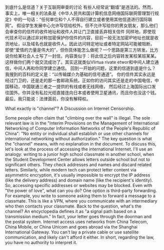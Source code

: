  到底什么是信道？关于互联网审查的讨论
有些人经常说“翻墙”是违法的。然而，事实上，唯一相关的法条是《中华人民共和国计算机信息网络国际联网管理暂行规定》中的一句话：“任何单位和个人不得自行建立或者使用其他信道进行国际联网”。
假设学生发展中心允许写信给校外，但不允许写给你的男女朋友，那么他们会审查你的信件的收件地址和收件人并让门卫直接丢弃相关信件
同样地，即使现代技术可以通过非对称加密保护你信件的内容，目前一般无法加密IP地址也就是收货地址，以及域名也就是收件人。因此访问特定地址或者特定网站可能被阻断。
即使“爱情的力量是伟大的”，但你具体能怎么做呢？一个思路是第三方转发。比方说你给某社会人士写了一封信，内容类似于：将此信之后内容转发某校某班某某。这样做你们两个就交流成功了。其实这就类似Vlirtua rivate etwor和中间人建立通信，中间人再和你同学建立通信。
回到一开始的问题，这里的信道到底是什么？我搜到的百科的定义是：“以传输媒介为基础的信号通道”。
你的信件其实永远是经过门卫的，还是走的那一套邮政系统。正如你的访问其实还是走的中国电信，中国移动，中国联通三者之一提供的有线或者无线网络， 然后经过上海国际出口发往国外。你并没有私拉光缆直接连向日本或者使用卫星通讯，而且你也没这个钱。
最后，我只能说：法律面前，你没有解释权。

What exactly is "channel"? A Discussion on Internet Censorship. 

Some people often claim that "climbing over the wall" is illegal. The sole relevant law is in the "Interim Provisions on the Management of International Networking of Computer Information Networks of the People's Republic of China": "No entity or individual shall establish or use other channels for international networking without authorization."
The key question is what the "channel" means, with no explanation in the document. To discuss this, let's look at the process of accessing the international Internet. I'll use an analogy: writing to a junior high school classmate in another school, when the Student Development Center allows letters outside school but not to significant others. They check addresses and names and discard related letters.
Similarly, while modern tech can protect letter content via asymmetric encryption, it's usually impossible to encrypt the IP address (like the delivery address) and domain name (like the recipient's identity). So, accessing specific addresses or websites may be blocked.
Even with "the power of love", what can you do? One option is third-party forwarding. For example, you write to someone asking them to forward a message to a classmate. This is like a VPN, where you communicate with an intermediary who then contacts your classmate.
Back to the question, what's the channel? An encyclopedia defines it as "a signal path based on a transmission medium." In fact, your letter goes through the doorman and the postal system. Internet access uses networks from China Telecom, China Mobile, or China Unicom and goes abroad via the Shanghai International Gateway. You can't lay a private cable or use satellite communication, and likely can't afford it either.
In short, regarding the law, you have no authority to interpret it.
<!--stackedit_data:
eyJoaXN0b3J5IjpbLTE4ODg5MTc5ODgsLTE1MTIwNTQ3MDQsLT
E3MTQ1NzUxOCwtMTE2Mjc5MDQsLTExODUxNzUxMSwtMTI3OTYw
NzMxNCwtODUwOTIzNDAzLDQ5NDQ2MjUxNiwtODQ3MjEzOTA0LD
ExMzY2NjU0NTddfQ==
-->